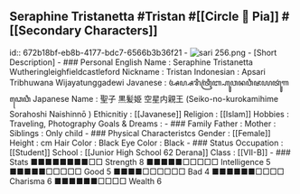## Seraphine Tristanetta #Tristan  #[[Circle 🌻 Pia]]  #[[Secondary Characters]]
id:: 672b18bf-eb8b-4177-bdc7-6566b3b36f21
	- ![sari 256.png](../assets/sari_256_1730877683442_0.png)
	- [Short Description]
	- ### Personal
	  English Name                  : Seraphine Tristanetta Wutheringleighfieldcastleford
	  Nickname                      : Tristan
	  Indonesian                    : Apsari Tribhuwana Wijayatunggadewi
	  Javanese                      : ꦄꦥ꧀ꦱꦫꦶꦠꦿꦶꦧ꧀ꦲꦸꦮꦤꦮꦶꦗꦪꦠꦸꦁꦒꦣꦺꦮꦶ
	  Japanese Name                 : 聖子 黒髪姫 空星内親王  (Seiko-no-kurokamihime Sorahoshi Naishinnō )
	  Ethicnitiy                    : [[Javanese]] 
	  Religion                      : [[Islam]]
	  Hobbies                       : Traveling, Photography
	  Goals & Dreams                :
	- ### Family
	  Father                        : 
	  Mother                        : 
	  Siblings                      : Only child
	- ### Physical Characteristcs
	  Gender                        : [[Female]] 
	  Height                        : cm
	  Hair Color                    : Black 
	  Eye Color                     : Black
	- ### Status
	  Occupation                    : [[Student]] 
	  School                        : [[Junior High School 62 Derana]] 
	  Class                         : [[VII-B]]
	- ### Stats
	  ■■■■■■■■□□ Strength 8         ■■■■■□□□□□ Intelligence 5
	  ■■■■■□□□□□ Good     5         ■■■■□□□□□□ Bad          4
	  ■■■■■■□□□□ Charisma 6         ■■■■■■□□□□ Wealth       6
